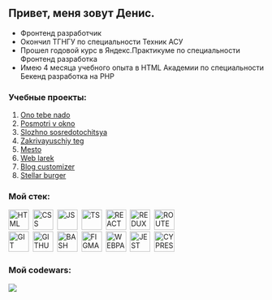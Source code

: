 ## Привет, меня зовут Денис.
- Фронтенд разработчик
- Окончил ТГНГУ по специальности Техник АСУ
- Прошел годовой курс в Яндекс.Практикуме по специальности Фронтенд разработка
- Имею 4 месяца учебного опыта в HTML Академии по специальности Бекенд разработка на PHP

### Учебные проекты:
1. <a href = "https://github.com/DenisNasekin/ono-tebe-nado">Ono tebe nado</a> <br>
2. <a href = "https://github.com/DenisNasekin/posmotri_v_okno">Posmotri v okno</a> <br>
3. <a href = "https://github.com/DenisNasekin/slozhno-sosredotochitsya">Slozhno sosredotochitsya</a> <br>
4. <a href = "https://github.com/DenisNasekin/zakrivayuschiy-teg-f">Zakrivayuschiy teg</a> <br>
5. <a href = "https://github.com/DenisNasekin/mesto-project-ff">Mesto</a> <br>
6. <a href = "https://github.com/DenisNasekin/web-larek-frontend">Web larek</a> <br>
7. <a href = "https://github.com/DenisNasekin/blog-customizer">Blog customizer</a> <br>
8. <a href = "https://github.com/DenisNasekin/stellar-burger">Stellar burger</a> <br>

### Мой стек:
<img src="https://cdn.jsdelivr.net/gh/devicons/devicon@latest/icons/html5/html5-original.svg" title='HTML' width='40' height='40'/>&nbsp;
<img src="https://cdn.jsdelivr.net/gh/devicons/devicon@latest/icons/css3/css3-original.svg" title='CSS' width='40' height='40'/>&nbsp;
<img src="https://cdn.jsdelivr.net/gh/devicons/devicon@latest/icons/javascript/javascript-original.svg" title='JS' width='40' height='40'/>&nbsp;
<img src="https://cdn.jsdelivr.net/gh/devicons/devicon@latest/icons/typescript/typescript-original.svg" title='TS' width='40' height='40'/>&nbsp;
<img src="https://cdn.jsdelivr.net/gh/devicons/devicon@latest/icons/react/react-original.svg" title='REACT' width='40' height='40'/>&nbsp;
<img src="https://cdn.jsdelivr.net/gh/devicons/devicon@latest/icons/redux/redux-original.svg" title='REDUX' width='40' height='40'/>&nbsp;
<img src="https://cdn.jsdelivr.net/gh/devicons/devicon@latest/icons/reactrouter/reactrouter-original.svg" title='ROUTER' width='40' height='40'/><br>
<img src="https://cdn.jsdelivr.net/gh/devicons/devicon@latest/icons/git/git-original.svg" title='GIT' width='40' height='40'/>&nbsp;
<img src="https://cdn.jsdelivr.net/gh/devicons/devicon@latest/icons/github/github-original.svg" title='GITHUB' width='40' height='40'/>&nbsp;
<img src="https://cdn.jsdelivr.net/gh/devicons/devicon@latest/icons/bash/bash-original.svg" title='BASH' width='40' height='40'/>&nbsp;
<img src="https://cdn.jsdelivr.net/gh/devicons/devicon@latest/icons/figma/figma-original.svg" title='FIGMA' width='40' height='40'/>&nbsp;
<img src="https://cdn.jsdelivr.net/gh/devicons/devicon@latest/icons/webpack/webpack-original.svg" title='WEBPACK' width='40' height='40'/>&nbsp;
<img src="https://cdn.jsdelivr.net/gh/devicons/devicon@latest/icons/jest/jest-plain.svg" title='JEST' width='40' height='40'/>&nbsp;
<img src="https://cdn.jsdelivr.net/gh/devicons/devicon@latest/icons/cypressio/cypressio-original.svg" title='CYPRESS' width='40' height='40'/>&nbsp;

### Мой codewars:
<img src = "https://www.codewars.com/users/Nasekundu/badges/large">
